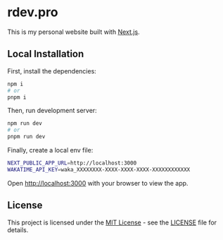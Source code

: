 # rdev.pro

This is my personal website built with [Next.js](https://nextjs.org/).

## Local Installation

First, install the dependencies:

```bash
npm i
# or
pnpm i
```

Then, run development server:

```bash
npm run dev
# or
pnpm run dev
```

Finally, create a local env file:

```bash
NEXT_PUBLIC_APP_URL=http://localhost:3000
WAKATIME_API_KEY=waka_XXXXXXXX-XXXX-XXXX-XXXX-XXXXXXXXXXXX
```

Open [http://localhost:3000](http://localhost:3000) with your browser to view the app.

## License

This project is licensed under the [MIT License](https://opensource.org/licenses/MIT) - see the [LICENSE](LICENSE) file for details.
